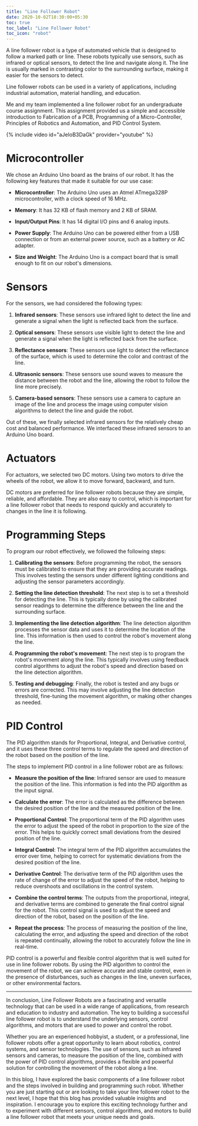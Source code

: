 ```yaml
---
title: "Line Follower Robot"
date: 2020-10-02T18:30:00+05:30
toc: true
toc_label: "Line Follower Robot"
toc_icon: "robot"
---
```


A line follower robot is a type of automated vehicle that is designed to follow a marked path or line. These robots typically use sensors, such as infrared or optical sensors, to detect the line and navigate along it. The line is usually marked in contrasting color to the surrounding surface, making it easier for the sensors to detect.

Line follower robots can be used in a variety of applications, including industrial automation, material handling, and education. 

Me and my team implemented a line follower robot for an undergraduate course assignment. This assignment provided us a simple and accessible introduction to Fabrication of a PCB, Programming of a Micro-Controller, Principles of Robotics and Automation, and PID Control System.

{% include video id="aJeIoB3DaGk" provider="youtube" %}

# Microcontroller

We chose an Arduino Uno board as the brains of our robot. It has the following key features that made it suitable for our use case:

- __Microcontroller__: The Arduino Uno uses an Atmel ATmega328P microcontroller, with a clock speed of 16 MHz.

- __Memory__: It has 32 KB of flash memory and 2 KB of SRAM.

- __Input/Output Pins__: It has 14 digital I/O pins and 6 analog inputs.

- __Power Supply__: The Arduino Uno can be powered either from a USB connection or from an external power source, such as a battery or AC adapter.

- __Size and Weight__: The Arduino Uno is a compact board that is small enough to fit on our robot's dimensions.

# Sensors

For the sensors, we had considered the following types:

1. __Infrared sensors__: These sensors use infrared light to detect the line and generate a signal when the light is reflected back from the surface.

2. __Optical sensors__: These sensors use visible light to detect the line and generate a signal when the light is reflected back from the surface.

3. __Reflectance sensors__: These sensors use light to detect the reflectance of the surface, which is used to determine the color and contrast of the line.

4. __Ultrasonic sensors__: These sensors use sound waves to measure the distance between the robot and the line, allowing the robot to follow the line more precisely.

5. __Camera-based sensors__: These sensors use a camera to capture an image of the line and process the image using computer vision algorithms to detect the line and guide the robot.

Out of these, we finally selected infrared sensors for the relatively cheap cost and balanced performance. We interfaced these infrared sensors to an Arduino Uno board. 

# Actuators

For actuators, we selected two DC motors. Using two motors to drive the wheels of the robot, we allow it to move forward, backward, and turn.

DC motors are preferred for line follower robots because they are simple, reliable, and affordable. They are also easy to control, which is important for a line follower robot that needs to respond quickly and accurately to changes in the line it is following.

# Programming Steps

To program our robot effectively, we followed the following steps:

1. __Calibrating the sensors__: Before programming the robot, the sensors must be calibrated to ensure that they are providing accurate readings. This involves testing the sensors under different lighting conditions and adjusting the sensor parameters accordingly.

2. __Setting the line detection threshold__: The next step is to set a threshold for detecting the line. This is typically done by using the calibrated sensor readings to determine the difference between the line and the surrounding surface.

3. __Implementing the line detection algorithm__: The line detection algorithm processes the sensor data and uses it to determine the location of the line. This information is then used to control the robot's movement along the line.

4. __Programming the robot's movement__: The next step is to program the robot's movement along the line. This typically involves using feedback control algorithms to adjust the robot's speed and direction based on the line detection algorithm.

5. __Testing and debugging__: Finally, the robot is tested and any bugs or errors are corrected. This may involve adjusting the line detection threshold, fine-tuning the movement algorithm, or making other changes as needed.

# PID Control

The PID algorithm stands for Proportional, Integral, and Derivative control, and it uses these three control terms to regulate the speed and direction of the robot based on the position of the line.

The steps to implement PID control in a line follower robot are as follows:

- __Measure the position of the line__: Infrared sensor are used to measure the position of the line. This information is fed into the PID algorithm as the input signal.

- __Calculate the error__: The error is calculated as the difference between the desired position of the line and the measured position of the line.

- __Proportional Control__: The proportional term of the PID algorithm uses the error to adjust the speed of the robot in proportion to the size of the error. This helps to quickly correct small deviations from the desired position of the line.

- __Integral Control__: The integral term of the PID algorithm accumulates the error over time, helping to correct for systematic deviations from the desired position of the line.

- __Derivative Control__: The derivative term of the PID algorithm uses the rate of change of the error to adjust the speed of the robot, helping to reduce overshoots and oscillations in the control system.

- __Combine the control terms__: The outputs from the proportional, integral, and derivative terms are combined to generate the final control signal for the robot. This control signal is used to adjust the speed and direction of the robot, based on the position of the line.

- __Repeat the process__: The process of measuring the position of the line, calculating the error, and adjusting the speed and direction of the robot is repeated continually, allowing the robot to accurately follow the line in real-time.

PID control is a powerful and flexible control algorithm that is well suited for use in line follower robots. By using the PID algorithm to control the movement of the robot, we can achieve accurate and stable control, even in the presence of disturbances, such as changes in the line, uneven surfaces, or other environmental factors.

---

In conclusion, Line Follower Robots are a fascinating and versatile technology that can be used in a wide range of applications, from research and education to industry and automation. The key to building a successful line follower robot is to understand the underlying sensors, control algorithms, and motors that are used to power and control the robot.

Whether you are an experienced hobbyist, a student, or a professional, line follower robots offer a great opportunity to learn about robotics, control systems, and sensor technologies. The use of sensors, such as infrared sensors and cameras, to measure the position of the line, combined with the power of PID control algorithms, provides a flexible and powerful solution for controlling the movement of the robot along a line.

In this blog, I have explored the basic components of a line follower robot and the steps involved in building and programming such robot. Whether you are just starting out or are looking to take your line follower robot to the next level, I hope that this blog has provided valuable insights and inspiration. I encourage you to explore this exciting technology further and to experiment with different sensors, control algorithms, and motors to build a line follower robot that meets your unique needs and goals.